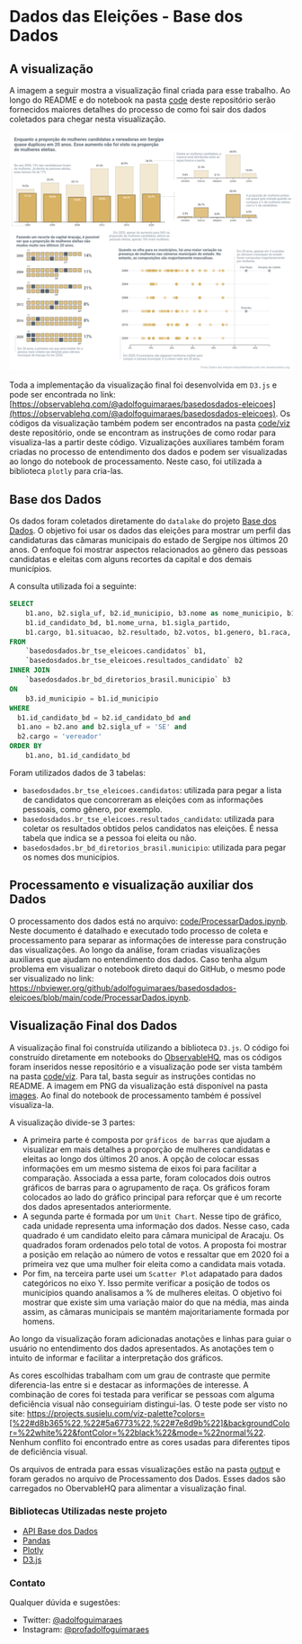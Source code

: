 # Dados das Eleições - Base dos Dados

## A visualização

A imagem a seguir mostra a visualização final criada para esse trabalho. Ao longo do README e do notebook na pasta [code](code/) deste repositório serão fornecidos maiores detalhes do processo de como foi sair dos dados coletados para chegar nesta visualização. 

<img src="images/viz_final.png" /> 

Toda a implementação da visualização final foi desenvolvida em `D3.js` e pode ser encontrada no link: [https://observablehq.com/@adolfoguimaraes/basedosdados-eleicoes](https://observablehq.com/@adolfoguimaraes/basedosdados-eleicoes). Os códigos da visualização também podem ser encontrados na pasta [code/viz](code/viz) deste repositório, onde se encontram as instruções de como rodar para visualiza-las a partir deste código. Vizualizações auxiliares também foram criadas no processo de entendimento dos dados e podem ser visualizadas ao longo do notebook de processamento. Neste caso, foi utilizada a biblioteca `plotly` para cria-las.

## Base dos Dados

Os dados foram coletados diretamente do `datalake` do projeto [Base dos Dados](https://basedosdados.org/). O objetivo foi usar os dados das eleições para mostrar um perfil das candidaturas das câmaras municipais do estado de Sergipe nos últimos 20 anos. O enfoque foi mostrar aspectos relacionados ao gênero das pessoas candidatas e eleitas com alguns recortes da capital e dos demais municípios. 

A consulta utilizada foi a seguinte: 

```sql 
SELECT 
    b1.ano, b2.sigla_uf, b2.id_municipio, b3.nome as nome_municipio, b1.tipo_eleicao, 
    b1.id_candidato_bd, b1.nome_urna, b1.sigla_partido, 
    b1.cargo, b1.situacao, b2.resultado, b2.votos, b1.genero, b1.raca, b1.idade
FROM
    `basedosdados.br_tse_eleicoes.candidatos` b1,
    `basedosdados.br_tse_eleicoes.resultados_candidato` b2
INNER JOIN 
    `basedosdados.br_bd_diretorios_brasil.municipio` b3
ON 
    b3.id_municipio = b1.id_municipio
WHERE 
  b1.id_candidato_bd = b2.id_candidato_bd and 
  b1.ano = b2.ano and b2.sigla_uf = 'SE' and 
  b2.cargo = 'vereador'
ORDER BY 
    b1.ano, b1.id_candidato_bd
```

Foram utilizados dados de 3 tabelas: 

* `basedosdados.br_tse_eleicoes.candidatos`: utilizada para pegar a lista de candidatos que concorreram as eleições com as informações pessoais, como gênero, por exemplo.
* `basedosdados.br_tse_eleicoes.resultados_candidato`: utilizada para coletar os resultados obtidos pelos candidatos nas eleições. É nessa tabela que indica se a pessoa foi eleita ou não.
* `basedosdados.br_bd_diretorios_brasil.municipio`: utilizada para pegar os nomes dos municípios.

## Processamento e visualização auxiliar dos Dados 

O processamento dos dados está no arquivo: [code/ProcessarDados.ipynb](code/ProcessarDados.ipynb). Neste documento é datalhado e executado todo processo de coleta e processamento para separar as informações de interesse para construção das visualizações. Ao longo da análise, foram criadas visualizações auxiliares que ajudam no entendimento dos dados. Caso tenha algum problema em visualizar o notebook direto daqui do GitHub, o mesmo pode ser visualizado no link: https://nbviewer.org/github/adolfoguimaraes/basedosdados-eleicoes/blob/main/code/ProcessarDados.ipynb.

## Visualização Final dos Dados 

A visualização final foi construída utilizando a biblioteca `D3.js`. O código foi construído diretamente em notebooks do [ObservableHQ](https://observablehq.com/@adolfoguimaraes/basedosdados-eleicoes), mas os códigos foram inseridos nesse repositório e a visualização pode ser vista também na pasta [code/viz](code/viz). Para tal, basta seguir as instruções contidas no README. A imagem em PNG da visualização está disponível na pasta [images](images/). Ao final do notebook de processamento também é possível visualiza-la.

A visualização divide-se 3 partes: 

* A primeira parte é composta por `gráficos de barras` que ajudam a visualizar em mais detalhes a proporção de mulheres candidatas e eleitas ao longo dos últimos 20 anos. A opção de colocar essas informações em um mesmo sistema de eixos foi para facilitar a comparação. Associada a essa parte, foram colocados dois outros gráficos de barras para o agrupamento de raça. Os gráficos foram colocados ao lado do gráfico principal para reforçar que é um recorte dos dados apresentados anteriormente. 
* A segunda parte é formada por um `Unit Chart`. Nesse tipo de gráfico, cada unidade representa uma informação dos dados. Nesse caso, cada quadrado é um candidato eleito para câmara municipal de Aracaju. Os quadrados foram ordenados pelo total de votos. A proposta foi mostrar a posição em relação ao número de votos e ressaltar que em 2020 foi a primeira vez que uma mulher foir eleita como a candidata mais votada.
* Por fim, na terceira parte usei um `Scatter Plot` adapatado para dados categóricos no eixo Y. Isso permite verificar a posição de todos os municípios quando analisamos a % de mulheres eleitas. O objetivo foi mostrar que existe sim uma variação maior do que na média, mas ainda assim, as câmaras municipais se mantém majoritariamente formada por homens.

Ao longo da visualização foram adicionadas anotações e linhas para guiar o usuário no entendimento dos dados apresentados. As anotações tem o intuito de informar e facilitar a interpretação dos gráficos.

As cores escolhidas trabalham com um grau de contraste que permite diferencia-las entre si e destacar as informações de interesse. A combinação de cores foi testada para verificar se pessoas com alguma deficiência visual não conseguiriam distingui-las. O teste pode ser visto no site: https://projects.susielu.com/viz-palette?colors=[%22#d8b365%22,%22#5a6773%22,%22#7e8d9b%22]&backgroundColor=%22white%22&fontColor=%22black%22&mode=%22normal%22. Nenhum conflito foi encontrado entre as cores usadas para diferentes tipos de deficiência visual.

Os arquivos de entrada para essas visualizações estão na pasta [output](output/) e foram gerados no arquivo de Processamento dos Dados. Esses dados são carregados no ObervableHQ para alimentar a visualização final.

### Bibliotecas Utilizadas neste projeto

* [API Base dos Dados](https://basedosdados.github.io/mais/api_reference_python/)
* [Pandas](https://pandas.pydata.org/)
* [Plotly](https://plotly.com/python/)
* [D3.js](https://d3js.org/)

### Contato

Qualquer dúvida e sugestões:

* Twitter: [@adolfoguimaraes](https://twitter.com/adolfoguimaraes)
* Instagram: [@profadolfoguimaraes](https://instagram.com/profadolfoguimaraes)